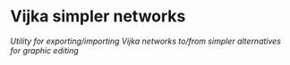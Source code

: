 Vijka simpler networks
======================
_Utility for exporting/importing Vijka networks to/from simpler alternatives for graphic editing_


